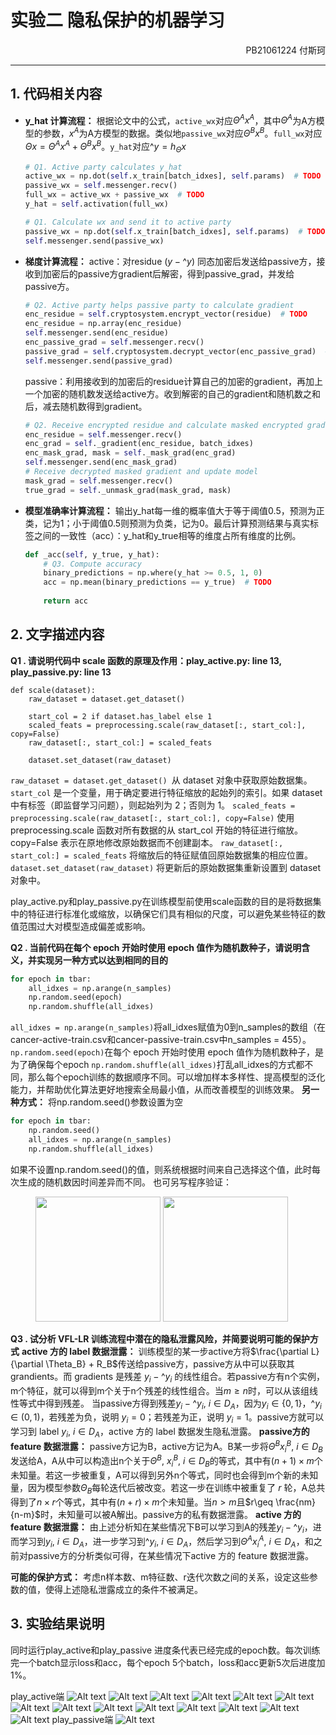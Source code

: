 <!-- title: Your Title -->
# 实验二 隐私保护的机器学习
<div align=right>PB21061224 付斯珂</div>

***
## 1. 代码相关内容
- **y_hat 计算流程：** 根据论文中的公式，`active_wx`对应$\Theta^Ax^A$，其中$\Theta^A$为A方模型的参数，$x^A$为A方模型的数据。类似地`passive_wx`对应$\Theta^Bx^B$。`full_wx`对应 $\Theta x = \Theta^Ax^A + \Theta^Bx^B$。`y_hat`对应$\^y = h_{\Theta}x$
    ```python
    # Q1. Active party calculates y_hat
    active_wx = np.dot(self.x_train[batch_idxes], self.params)  # TODO
    passive_wx = self.messenger.recv()
    full_wx = active_wx + passive_wx  # TODO
    y_hat = self.activation(full_wx)
    ```
    ```python
    # Q1. Calculate wx and send it to active party
    passive_wx = np.dot(self.x_train[batch_idxes], self.params)  # TODO
    self.messenger.send(passive_wx)
    ```

- **梯度计算流程：** 
active：对residue ($y-\^y$) 同态加密后发送给passive方，接收到加密后的passive方gradient后解密，得到passive_grad，并发给passive方。
    ```python
    # Q2. Active party helps passive party to calculate gradient
    enc_residue = self.cryptosystem.encrypt_vector(residue)  # TODO
    enc_residue = np.array(enc_residue)
    self.messenger.send(enc_residue)
    enc_passive_grad = self.messenger.recv()
    passive_grad = self.cryptosystem.decrypt_vector(enc_passive_grad)  # TODO
    self.messenger.send(passive_grad)
    ```
    passive：利用接收到的加密后的residue计算自己的加密的gradient，再加上一个加密的随机数发送给active方。收到解密的自己的gradient和随机数之和后，减去随机数得到gradient。
    ```python
    # Q2. Receive encrypted residue and calculate masked encrypted gradients
    enc_residue = self.messenger.recv()
    enc_grad = self._gradient(enc_residue, batch_idxes)
    enc_mask_grad, mask = self._mask_grad(enc_grad)
    self.messenger.send(enc_mask_grad)
    # Receive decrypted masked gradient and update model
    mask_grad = self.messenger.recv()
    true_grad = self._unmask_grad(mask_grad, mask)
    ```

- **模型准确率计算流程：**
输出y_hat每一维的概率值大于等于阈值0.5，预测为正类，记为1；小于阈值0.5则预测为负类，记为0。最后计算预测结果与真实标签之间的一致性（acc）：y_hat和y_true相等的维度占所有维度的比例。
    ```python
    def _acc(self, y_true, y_hat):
        # Q3. Compute accuracy
        binary_predictions = np.where(y_hat >= 0.5, 1, 0)
        acc = np.mean(binary_predictions == y_true)  # TODO
        
        return acc
    ```

## 2. 文字描述内容
**Q1 . 请说明代码中 scale 函数的原理及作用：play_active.py: line 13, play_passive.py: line 13**
```
def scale(dataset):
    raw_dataset = dataset.get_dataset()

    start_col = 2 if dataset.has_label else 1
    scaled_feats = preprocessing.scale(raw_dataset[:, start_col:], copy=False)
    raw_dataset[:, start_col:] = scaled_feats

    dataset.set_dataset(raw_dataset)
```
`raw_dataset = dataset.get_dataset() `从 dataset 对象中获取原始数据集。
`start_col` 是一个变量，用于确定要进行特征缩放的起始列的索引。如果 dataset 中有标签（即监督学习问题），则起始列为 2；否则为 1。
`scaled_feats = preprocessing.scale(raw_dataset[:, start_col:], copy=False)` 使用 preprocessing.scale 函数对所有数据的从 start_col 开始的特征进行缩放。copy=False 表示在原地修改原始数据而不创建副本。
`raw_dataset[:, start_col:] = scaled_feats` 将缩放后的特征赋值回原始数据集的相应位置。
`dataset.set_dataset(raw_dataset)` 将更新后的原始数据集重新设置到 dataset 对象中。

play_active.py和play_passive.py在训练模型前使用scale函数的目的是将数据集中的特征进行标准化或缩放，以确保它们具有相似的尺度，可以避免某些特征的数值范围过大对模型造成偏差或影响。

**Q2 . 当前代码在每个 epoch 开始时使用 epoch 值作为随机数种子，请说明含义，并实现另一种方式以达到相同的目的**
```python
for epoch in tbar:
    all_idxes = np.arange(n_samples)
    np.random.seed(epoch)
    np.random.shuffle(all_idxes)
```
`all_idxes = np.arange(n_samples)`将all_idxes赋值为0到n_samples的数组（在cancer-active-train.csv和cancer-passive-train.csv中n_samples = 455）。
`np.random.seed(epoch)`在每个 epoch 开始时使用 epoch 值作为随机数种子，是为了确保每个epoch `np.random.shuffle(all_idxes)`打乱all_idxes的方式都不同，那么每个epoch训练的数据顺序不同。可以增加样本多样性、提高模型的泛化能力，并帮助优化算法更好地搜索全局最小值，从而改善模型的训练效果。
**另一种方式：** 将np.random.seed()参数设置为空
```python
for epoch in tbar:
    np.random.seed()
    all_idxes = np.arange(n_samples)
    np.random.shuffle(all_idxes)
```
如果不设置np.random.seed()的值，则系统根据时间来自己选择这个值，此时每次生成的随机数因时间差异而不同。
也可另写程序验证：
<figure>
<img src="pic/seed1.png" width=200/>
<img src="pic/seed2.png" width=200/>
</figure>

**Q3 . 试分析 VFL-LR 训练流程中潜在的隐私泄露风险，并简要说明可能的保护方式**
**active 方的 label 数据泄露：** 训练模型的某一步active方将$\frac{\partial L}{\partial \Theta_B} + R_B$传送给passive方，passive方从中可以获取其 grandients。而 gradients 是残差 $y_i-\^y_i$ 的线性组合。若passive方有n个实例，m个特征，就可以得到m个关于n个残差的线性组合。当$m\geq n$时，可以从该组线性等式中得到残差。
当passive方得到残差$y_i-\^y_i,\  i\in D_A$，因为$y_i\in \{0,1\}$，$\^y_i \in (0,1)$，若残差为负，说明 $y_i = 0$；若残差为正，说明 $y_i = 1$。passive方就可以学习到 label $y_i,\ i\in D_A$，active 方的 label 数据发生隐私泄露。
**passive方的 feature 数据泄露：** passive方记为B，active方记为A。B某一步将$\Theta^B x^B_i, \ i\in D_B$发送给A，A从中可以构造出n个关于$\Theta^B ,\ x^B_i, \ i\in D_B$的等式，其中有$(n+1) \times m$个未知量。若这一步被重复，A可以得到另外n个等式，同时也会得到m个新的未知量，因为模型参数$\Theta_B$每轮迭代后被改变。若这一步在训练中被重复了 $r$ 轮，A总共得到了$n\times r$个等式，其中有$(n+r)\times m$个未知量。当$n>m$且$r\geq \frac{nm}{n-m}$时，未知量可以被A解出。passive方的私有数据泄露。
**active 方的 feature 数据泄露：** 由上述分析知在某些情况下B可以学习到A的残差$y_i-\^y_i$，进而学习到$y_i,\ i \in D_A$，进一步学习到$\^y_i,\ i \in D_A$，然后学习到$\Theta^A x^A_i,\ i \in D_A$，和之前对passive方的分析类似可得，在某些情况下active 方的 feature 数据泄露。

**可能的保护方式：** 考虑n样本数、m特征数、r迭代次数之间的关系，设定这些参数的值，使得上述隐私泄露成立的条件不被满足。

## 3. 实验结果说明
同时运行play_active和play_passive
进度条代表已经完成的epoch数。每次训练完一个batch显示loss和acc，每个epoch 5个batch，loss和acc更新5次后进度加1%。

play_active端
![Alt text](pic/1.png)
![Alt text](pic/2.png)
![Alt text](pic/4.png)
![Alt text](pic/5.png)
![Alt text](pic/10.png)
![Alt text](pic/20.png)
![Alt text](pic/30.png)
![Alt text](pic/40.png)
![Alt text](pic/50.png)
![Alt text](pic/60.png)
![Alt text](pic/70.png)
![Alt text](pic/80.png)
![Alt text](pic/90.png)
![Alt text](pic/100.png)
play_passive端
![Alt text](pic/p.png)
